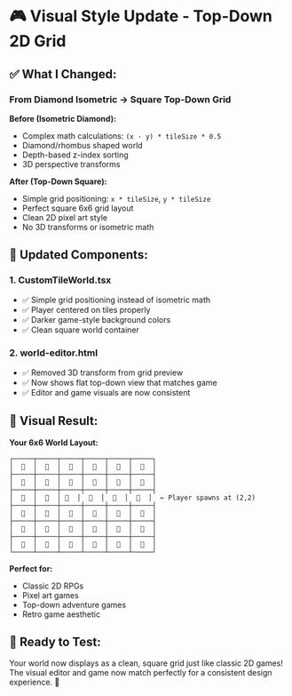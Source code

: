 # 🎮 Visual Style Update - Top-Down 2D Grid

## ✅ What I Changed:

### **From Diamond Isometric → Square Top-Down Grid**

**Before (Isometric Diamond):**

- Complex math calculations: `(x - y) * tileSize * 0.5`
- Diamond/rhombus shaped world
- Depth-based z-index sorting
- 3D perspective transforms

**After (Top-Down Square):**

- Simple grid positioning: `x * tileSize`, `y * tileSize`
- Perfect square 6x6 grid layout
- Clean 2D pixel art style
- No 3D transforms or isometric math

## 🎯 **Updated Components:**

### 1. **CustomTileWorld.tsx**

- ✅ Simple grid positioning instead of isometric math
- ✅ Player centered on tiles properly
- ✅ Darker game-style background colors
- ✅ Clean square world container

### 2. **world-editor.html**

- ✅ Removed 3D transform from grid preview
- ✅ Now shows flat top-down view that matches game
- ✅ Editor and game visuals are now consistent

## 🎨 **Visual Result:**

**Your 6x6 World Layout:**

```
┌─────┬─────┬─────┬─────┬─────┬─────┐
│  🌱  │  🌱  │  🌱  │  🌱  │  🌱  │  🌱  │
├─────┼─────┼─────┼─────┼─────┼─────┤
│  🌱  │  🌿  │  🌿  │  🌿  │  🌿  │  🌱  │
├─────┼─────┼─────┼─────┼─────┼─────┤
│  🌱  │  🌿  │ 🔴  │  🌿  │  🌱  │  🗿  │  ← Player spawns at (2,2)
├─────┼─────┼─────┼─────┼─────┼─────┤
│  🌱  │  🌿  │  🌿  │  🌿  │  🌿  │  🌱  │
├─────┼─────┼─────┼─────┼─────┼─────┤
│  🌱  │  🌱  │  🌱  │  🌱  │  🌱  │  🌱  │
├─────┼─────┼─────┼─────┼─────┼─────┤
│  🗿  │  🗿  │  🗿  │  🗿  │  🗿  │  🗿  │
└─────┴─────┴─────┴─────┴─────┴─────┘
```

**Perfect for:**

- Classic 2D RPGs
- Pixel art games
- Top-down adventure games
- Retro game aesthetic

## 🚀 **Ready to Test:**

Your world now displays as a clean, square grid just like classic 2D games! The visual editor and game now match perfectly for a consistent design experience. 🎯
